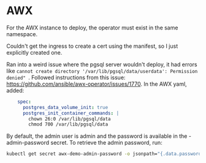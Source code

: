 # AWX

For the AWX instance to deploy, the operator must exist in the same namespace.

Couldn't get the ingress to create a cert using the manifest, so I just explicitly created one.

Ran into a weird issue where the pgsql server wouldn't deploy, it had errors like `cannot create directory '/var/lib/pgsql/data/userdata': Permission denied" `.  Followed instructions from this issue: https://github.com/ansible/awx-operator/issues/1770.  In the AWX yaml, added:
```yaml
    spec:
      postgres_data_volume_init: true
      postgres_init_container_commands: |
        chown 26:0 /var/lib/pgsql/data
        chmod 700 /var/lib/pgsql/data
```

By default, the admin user is admin and the password is available in the <resourcename>-admin-password secret. To retrieve the admin password, run:
```bash
kubectl get secret awx-demo-admin-password -o jsonpath="{.data.password}" | base64 --decode ; echo
```